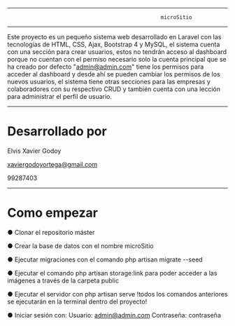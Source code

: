 ********************************************************************************************************************
                                                     microSitio 
********************************************************************************************************************

Este proyecto es un pequeño sistema web desarrollado en Laravel con las tecnologías de HTML, CSS, Ajax, Bootstrap 4 y MySQL, el sistema cuenta con una sección para crear usuarios, estos no tendrán acceso al dashboard porque no cuentan con el permiso necesario solo la cuenta principal que se ha creado por defecto "admin@admin.com" tiene los permisos para acceder al dashboard y desde ahí se pueden cambiar los permisos de los nuevos usuarios, el sistema tiene otras secciones para las empresas y colaboradores con su respectivo CRUD y también cuenta con una lección para administrar el perfil de usuario.

********************************************************************************************************************

# Desarrollado por

Elvis Xavier Godoy

xaviergodoyortega@gmail.com

99287403

********************************************************************************************************************

# Como empezar

● Clonar el repositorio máster

● Crear la base de datos con el nombre microSitio

● Ejecutar migraciones con el comando php artisan migrate --seed

● Ejecutar el comando php artisan storage:link para poder acceder a las imágenes a través de la carpeta public

● Ejecutar el servidor con php artisan serve
!todos los comandos anteriores se ejecutarán en la terminal dentro del proyecto!

● Iniciar sesión con:
Usuario: admin@admin.com
Contraseña: contraseña

